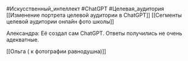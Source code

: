 #Искусственный_интеллект #ChatGPT #Целевая_аудитория 
[[Изменение портрета целевой аудитории в ChatGPT]]
[[Сегменты целевой аудитории онлайн фото школы]]

Александра:
Её создал сам ChatGPT. Ответы получились не очень адекватные.

[[Ольга ( к фотографии равнодушна)]]

